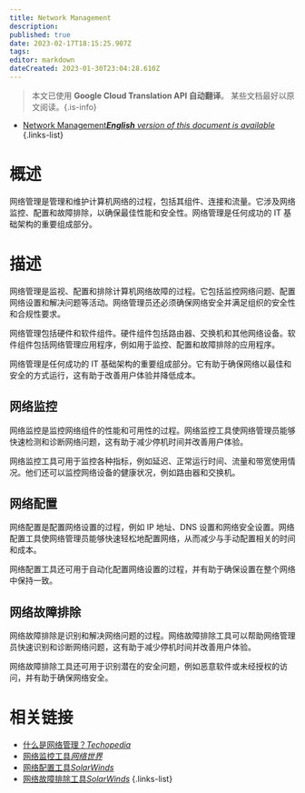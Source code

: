 ```yaml
---
title: Network Management
description: 
published: true
date: 2023-02-17T18:15:25.907Z
tags: 
editor: markdown
dateCreated: 2023-01-30T23:04:28.610Z
---
```


> 本文已使用 **Google Cloud Translation API 自动翻译**。
某些文档最好以原文阅读。{.is-info}
- [Network Management***English** version of this document is available*](/en/Knowledge-base/Dictionary/network-management)
{.links-list}

    
# 概述

网络管理是管理和维护计算机网络的过程，包括其组件、连接和流量。它涉及网络监控、配置和故障排除，以确保最佳性能和安全性。网络管理是任何成功的 IT 基础架构的重要组成部分。

# 描述

网络管理是监视、配置和排除计算机网络故障的过程。它包括监控网络问题、配置网络设置和解决问题等活动。网络管理员还必须确保网络安全并满足组织的安全性和合规性要求。

网络管理包括硬件和软件组件。硬件组件包括路由器、交换机和其他网络设备。软件组件包括网络管理应用程序，例如用于监控、配置和故障排除的应用程序。

网络管理是任何成功的 IT 基础架构的重要组成部分。它有助于确保网络以最佳和安全的方式运行，这有助于改善用户体验并降低成本。

## 网络监控

网络监控是监控网络组件的性能和可用性的过程。网络监控工具使网络管理员能够快速检测和诊断网络问题，这有助于减少停机时间并改善用户体验。

网络监控工具可用于监控各种指标，例如延迟、正常运行时间、流量和带宽使用情况。他们还可以监控网络设备的健康状况，例如路由器和交换机。

## 网络配置

网络配置是配置网络设置的过程，例如 IP 地址、DNS 设置和网络安全设置。网络配置工具使网络管理员能够快速轻松地配置网络，从而减少与手动配置相关的时间和成本。

网络配置工具还可用于自动化配置网络设置的过程，并有助于确保设置在整个网络中保持一致。

## 网络故障排除

网络故障排除是识别和解决网络问题的过程。网络故障排除工具可以帮助网络管理员快速识别和诊断网络问题，这有助于减少停机时间并改善用户体验。

网络故障排除工具还可用于识别潜在的安全问题，例如恶意软件或未经授权的访问，并有助于确保网络安全。

# 相关链接

- [什么是网络管理？*Techopedia*](https://www.techopedia.com/definition/1214/network-management)
- [网络监控工具*网络世界*](https://www.networkworld.com/article/2229863/network-monitoring-tools-and-software.html)
- [网络配置工具*SolarWinds*](https://www.solarwinds.com/network-configuration-management-software)
- [网络故障排除工具*SolarWinds*](https://www.solarwinds.com/network-troubleshooting-tools)
{.links-list}